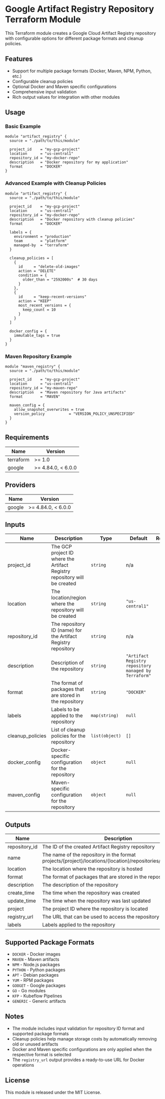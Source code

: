 # Google Artifact Registry Repository Terraform Module

This Terraform module creates a Google Cloud Artifact Registry repository with configurable options for different package formats and cleanup policies.

## Features

- Support for multiple package formats (Docker, Maven, NPM, Python, etc.)
- Configurable cleanup policies
- Optional Docker and Maven specific configurations
- Comprehensive input validation
- Rich output values for integration with other modules

## Usage

### Basic Example

```hcl
module "artifact_registry" {
  source = "./path/to/this/module"
  
  project_id    = "my-gcp-project"
  location      = "us-central1"
  repository_id = "my-docker-repo"
  description   = "Docker repository for my application"
  format        = "DOCKER"
}
```

### Advanced Example with Cleanup Policies

```hcl
module "artifact_registry" {
  source = "./path/to/this/module"
  
  project_id    = "my-gcp-project"
  location      = "us-central1"
  repository_id = "my-docker-repo"
  description   = "Docker repository with cleanup policies"
  format        = "DOCKER"
  
  labels = {
    environment = "production"
    team        = "platform"
    managed-by  = "terraform"
  }
  
  cleanup_policies = [
    {
      id     = "delete-old-images"
      action = "DELETE"
      condition = {
        older_than = "2592000s"  # 30 days
      }
    },
    {
      id     = "keep-recent-versions"
      action = "KEEP"
      most_recent_versions = {
        keep_count = 10
      }
    }
  ]
  
  docker_config = {
    immutable_tags = true
  }
}
```

### Maven Repository Example

```hcl
module "maven_registry" {
  source = "./path/to/this/module"
  
  project_id    = "my-gcp-project"
  location      = "us-central1"
  repository_id = "my-maven-repo"
  description   = "Maven repository for Java artifacts"
  format        = "MAVEN"
  
  maven_config = {
    allow_snapshot_overwrites = true
    version_policy           = "VERSION_POLICY_UNSPECIFIED"
  }
}
```

## Requirements

| Name | Version |
|------|---------|
| terraform | >= 1.0 |
| google | >= 4.84.0, < 6.0.0 |

## Providers

| Name | Version |
|------|---------|
| google | >= 4.84.0, < 6.0.0 |

## Inputs

| Name | Description | Type | Default | Required |
|------|-------------|------|---------|:--------:|
| project_id | The GCP project ID where the Artifact Registry repository will be created | `string` | n/a | yes |
| location | The location/region where the repository will be created | `string` | `"us-central1"` | no |
| repository_id | The repository ID (name) for the Artifact Registry repository | `string` | n/a | yes |
| description | Description of the repository | `string` | `"Artifact Registry repository managed by Terraform"` | no |
| format | The format of packages that are stored in the repository | `string` | `"DOCKER"` | no |
| labels | Labels to be applied to the repository | `map(string)` | `null` | no |
| cleanup_policies | List of cleanup policies for the repository | `list(object)` | `[]` | no |
| docker_config | Docker-specific configuration for the repository | `object` | `null` | no |
| maven_config | Maven-specific configuration for the repository | `object` | `null` | no |

## Outputs

| Name | Description |
|------|-------------|
| repository_id | The ID of the created Artifact Registry repository |
| name | The name of the repository in the format projects/{project}/locations/{location}/repositories/{repository_id} |
| location | The location where the repository is hosted |
| format | The format of packages that are stored in the repository |
| description | The description of the repository |
| create_time | The time when the repository was created |
| update_time | The time when the repository was last updated |
| project | The project ID where the repository is located |
| registry_url | The URL that can be used to access the repository |
| labels | Labels applied to the repository |

## Supported Package Formats

- `DOCKER` - Docker images
- `MAVEN` - Maven artifacts
- `NPM` - Node.js packages
- `PYTHON` - Python packages
- `APT` - Debian packages
- `YUM` - RPM packages
- `GOOGET` - Google packages
- `GO` - Go modules
- `KFP` - Kubeflow Pipelines
- `GENERIC` - Generic artifacts

## Notes

- The module includes input validation for repository ID format and supported package formats
- Cleanup policies help manage storage costs by automatically removing old or unused artifacts
- Docker and Maven specific configurations are only applied when the respective format is selected
- The `registry_url` output provides a ready-to-use URL for Docker operations

## License

This module is released under the MIT License.